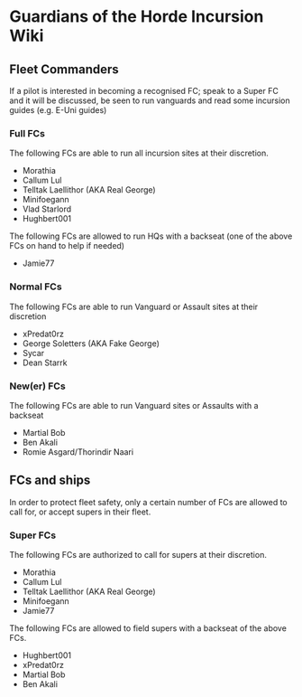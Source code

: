 # Guardians of the Horde Incursion Wiki

## Fleet Commanders

If a pilot is interested in becoming a recognised FC; speak to a Super FC and it will be discussed, be seen to run vanguards and read some incursion guides (e.g. E-Uni guides)

### Full FCs

The following FCs are able to run all incursion sites at their discretion.

* Morathia
* Callum Lul
* Telltak Laellithor (AKA Real George)
* Minifoegann
* Vlad Starlord
* Hughbert001

The following FCs are allowed to run HQs with a backseat (one of the above FCs on hand to help if needed)

* Jamie77

### Normal FCs

The following FCs are able to run Vanguard or Assault sites at their discretion

* xPredat0rz
* George Soletters (AKA Fake George)
* Sycar
* Dean Starrk

### New(er) FCs

The following FCs are able to run Vanguard sites or Assaults with a backseat

* Martial Bob
* Ben Akali
* Romie Asgard/Thorindir Naari

## FCs and ships

In order to protect fleet safety, only a certain number of FCs are allowed to call for, or accept supers in their fleet.

### Super FCs

The following FCs are authorized to call for supers at their discretion.

* Morathia
* Callum Lul
* Telltak Laellithor (AKA Real George)
* Minifoegann
* Jamie77

The following FCs are allowed to field supers with a backseat of the above FCs.

* Hughbert001
* xPredat0rz
* Martial Bob
* Ben Akali

